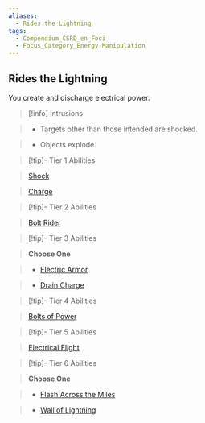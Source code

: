 ```yaml
---
aliases:
  - Rides the Lightning
tags:
  - Compendium_CSRD_en_Foci
  - Focus_Category_Energy-Manipulation
---
```

  
    
## Rides the Lightning    
You create and discharge electrical power.    
  
>[!info] Intrusions    
>- Targets other than those intended are shocked.    
>- Objects explode.    
  
  
>[!tip]- Tier 1 Abilities    
> [Shock](Shock.md)    
> [Charge](Charge.md)    
  
  
>[!tip]- Tier 2 Abilities    
> [Bolt Rider](Bolt-Rider.md)    
  
  
>[!tip]- Tier 3 Abilities    
> **Choose One**    
>- [Electric Armor](Electric-Armor.md)    
>- [Drain Charge](Drain-Charge.md)    
  
  
>[!tip]- Tier 4 Abilities    
> [Bolts of Power](Bolts-of-Power.md)    
  
  
>[!tip]- Tier 5 Abilities    
> [Electrical Flight](Electrical-Flight.md)    
  
  
>[!tip]- Tier 6 Abilities    
> **Choose One**    
>- [Flash Across the Miles](Flash-Across-the-Miles.md)    
>- [Wall of Lightning](Wall-of-Lightning.md)